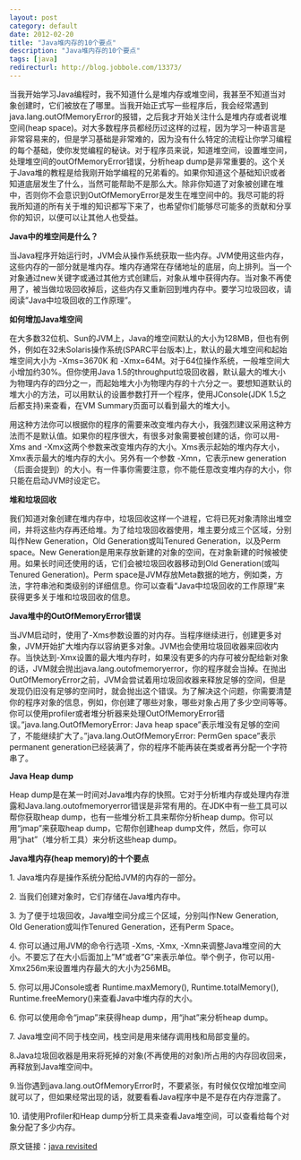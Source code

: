 ```yaml
---
layout: post
category: default
date: 2012-02-20
title: "Java堆内存的10个要点"
description: "Java堆内存的10个要点"
tags: [java]
redirecturl: http://blog.jobbole.com/13373/
---
```



当我开始学习Java编程时，我不知道什么是堆内存或堆空间，我甚至不知道当对象创建时，它们被放在了哪里。当我开始正式写一些程序后，我会经常遇到java.lang.outOfMemoryError的报错，之后我才开始关注什么是堆内存或者说堆空间(heap space)。对大多数程序员都经历过这样的过程，因为学习一种语言是非常容易来的，但是学习基础是非常难的，因为没有什么特定的流程让你学习编程的每个基础，使你发觉编程的秘诀。对于程序员来说，知道堆空间，设置堆空间，处理堆空间的outOfMemoryError错误，分析heap dump是非常重要的。这个关于Java堆的教程是给我刚开始学编程的兄弟看的。如果你知道这个基础知识或者知道底层发生了什么，当然可能帮助不是那么大。除非你知道了对象被创建在堆中，否则你不会意识到OutOfMemoryError是发生在堆空间中的。我尽可能的将我所知道的所有关于堆的知识都写下来了，也希望你们能够尽可能多的贡献和分享你的知识，以便可以让其他人也受益。

**Java中的堆空间是什么？**

当Java程序开始运行时，JVM会从操作系统获取一些内存。JVM使用这些内存，这些内存的一部分就是堆内存。堆内存通常在存储地址的底层，向上排列。当一个对象通过new关键字或通过其他方式创建后，对象从堆中获得内存。当对象不再使用了，被当做垃圾回收掉后，这些内存又重新回到堆内存中。要学习垃圾回收，请阅读”Java中垃圾回收的工作原理”。

**如何增加Java堆空间**

在大多数32位机、Sun的JVM上，Java的堆空间默认的大小为128MB，但也有例外，例如在32未Solaris操作系统(SPARC平台版本)上，默认的最大堆空间和起始堆空间大小为 -Xms=3670K 和 -Xmx=64M。对于64位操作系统，一般堆空间大小增加约30%。但你使用Java 1.5的throughput垃圾回收器，默认最大的堆大小为物理内存的四分之一，而起始堆大小为物理内存的十六分之一。要想知道默认的堆大小的方法，可以用默认的设置参数打开一个程序，使用JConsole(JDK 1.5之后都支持)来查看，在VM Summary页面可以看到最大的堆大小。

用这种方法你可以根据你的程序的需要来改变堆内存大小，我强烈建议采用这种方法而不是默认值。如果你的程序很大，有很多对象需要被创建的话，你可以用-Xms and -Xmx这两个参数来改变堆内存的大小。Xms表示起始的堆内存大小，Xmx表示最大的堆内存的大小。另外有一个参数 -Xmn，它表示new generation（后面会提到）的大小。有一件事你需要注意，你不能任意改变堆内存的大小，你只能在启动JVM时设定它。

**堆和垃圾回收**

我们知道对象创建在堆内存中，垃圾回收这样一个进程，它将已死对象清除出堆空间，并将这些内存再还给堆。为了给垃圾回收器使用，堆主要分成三个区域，分别叫作New Generation，Old Generation或叫Tenured Generation，以及Perm space。New Generation是用来存放新建的对象的空间，在对象新建的时候被使用。如果长时间还使用的话，它们会被垃圾回收器移动到Old Generation(或叫Tenured Generation)。Perm space是JVM存放Meta数据的地方，例如类，方法，字符串池和类级别的详细信息。你可以查看“Java中垃圾回收的工作原理”来获得更多关于堆和垃圾回收的信息。

**Java堆中的OutOfMemoryError错误**

当JVM启动时，使用了-Xms参数设置的对内存。当程序继续进行，创建更多对象，JVM开始扩大堆内存以容纳更多对象。JVM也会使用垃圾回收器来回收内存。当快达到-Xmx设置的最大堆内存时，如果没有更多的内存可被分配给新对象的话，JVM就会抛出java.lang.outofmemoryerror，你的程序就会当掉。在抛出OutOfMemoryError之前，JVM会尝试着用垃圾回收器来释放足够的空间，但是发现仍旧没有足够的空间时，就会抛出这个错误。为了解决这个问题，你需要清楚你的程序对象的信息，例如，你创建了哪些对象，哪些对象占用了多少空间等等。你可以使用profiler或者堆分析器来处理OutOfMemoryError错误。”java.lang.OutOfMemoryError: Java heap space”表示堆没有足够的空间了，不能继续扩大了。”java.lang.OutOfMemoryError: PermGen space”表示permanent generation已经装满了，你的程序不能再装在类或者再分配一个字符串了。

**Java Heap dump**

Heap dump是在某一时间对Java堆内存的快照。它对于分析堆内存或处理内存泄露和Java.lang.outofmemoryerror错误是非常有用的。在JDK中有一些工具可以帮你获取heap dump，也有一些堆分析工具来帮你分析heap dump。你可以用“jmap”来获取heap dump，它帮你创建heap dump文件，然后，你可以用“jhat”（堆分析工具）来分析这些heap dump。

**Java堆内存(heap memory)的十个要点**

​1. Java堆内存是操作系统分配给JVM的内存的一部分。

​2. 当我们创建对象时，它们存储在Java堆内存中。

​3. 为了便于垃圾回收，Java堆空间分成三个区域，分别叫作New Generation, Old Generation或叫作Tenured Generation，还有Perm Space。

​4. 你可以通过用JVM的命令行选项 -Xms, -Xmx, -Xmn来调整Java堆空间的大小。不要忘了在大小后面加上”M”或者”G”来表示单位。举个例子，你可以用-Xmx256m来设置堆内存最大的大小为256MB。

​5. 你可以用JConsole或者 Runtime.maxMemory(), Runtime.totalMemory(), Runtime.freeMemory()来查看Java中堆内存的大小。

​6. 你可以使用命令“jmap”来获得heap dump，用“jhat”来分析heap dump。

​7. Java堆空间不同于栈空间，栈空间是用来储存调用栈和局部变量的。

​8.Java垃圾回收器是用来将死掉的对象(不再使用的对象)所占用的内存回收回来，再释放到Java堆空间中。

​9.当你遇到java.lang.outOfMemoryError时，不要紧张，有时候仅仅增加堆空间就可以了，但如果经常出现的话，就要看看Java程序中是不是存在内存泄露了。

​10. 请使用Profiler和Heap dump分析工具来查看Java堆空间，可以查看给每个对象分配了多少内存。


原文链接：[java revisited](http://javarevisited.blogspot.com/2011/05/java-heap-space-memory-size-jvm.html)
